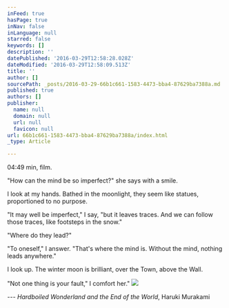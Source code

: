 ```yaml
---
inFeed: true
hasPage: true
inNav: false
inLanguage: null
starred: false
keywords: []
description: ''
datePublished: '2016-03-29T12:58:28.028Z'
dateModified: '2016-03-29T12:58:09.513Z'
title: ''
author: []
sourcePath: _posts/2016-03-29-66b1c661-1583-4473-bba4-87629ba7388a.md
published: true
authors: []
publisher:
  name: null
  domain: null
  url: null
  favicon: null
url: 66b1c661-1583-4473-bba4-87629ba7388a/index.html
_type: Article

---
```

04:49 min, film.

"How can the mind be so imperfect?" she says with a smile.

I look at my hands. Bathed in the moonlight, they seem like statues, proportioned to no purpose.

"It may well be imperfect," I say, "but it leaves traces. And we can follow those traces, like footsteps in the snow."

"Where do they lead?"

"To oneself," I answer. "That's where the mind is. Without the mind, nothing leads anywhere."

I look up. The winter moon is brilliant, over the Town, above the Wall.

"Not one thing is your fault," I comfort her."
![](https://the-grid-user-content.s3-us-west-2.amazonaws.com/d31845dc-3d4d-4c0b-a467-778d660e4da6.png)

--- _Hardboiled Wonderland and the End of the World_, Haruki Murakami